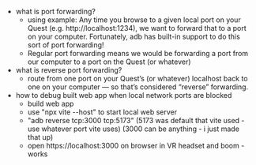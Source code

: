   * what is port forwarding?
    * using example: Any time you browse to a given local port on your Quest (e.g. http://localhost:1234), we want to forward that to a port on your computer. Fortunately, adb has built-in support to do this sort of port forwarding!
    * Regular port forwarding means we would be forwarding a port from our computer to a port on the Quest (or whatever)
  * what is reverse port forwarding?
    * route from one port on your Quest’s (or whatever) localhost back to one on your computer — so that’s considered “reverse” forwarding.
  * how to debug built web app when local network ports are blocked
    * build web app
    * use "npx vite --host" to start local web server
    * "adb reverse tcp:3000 tcp:5173" (5173 was default that vite used - use whatever port vite uses) (3000 can be anything - i just made that up)
    * open https://localhost:3000 on browser in VR headset and boom - works